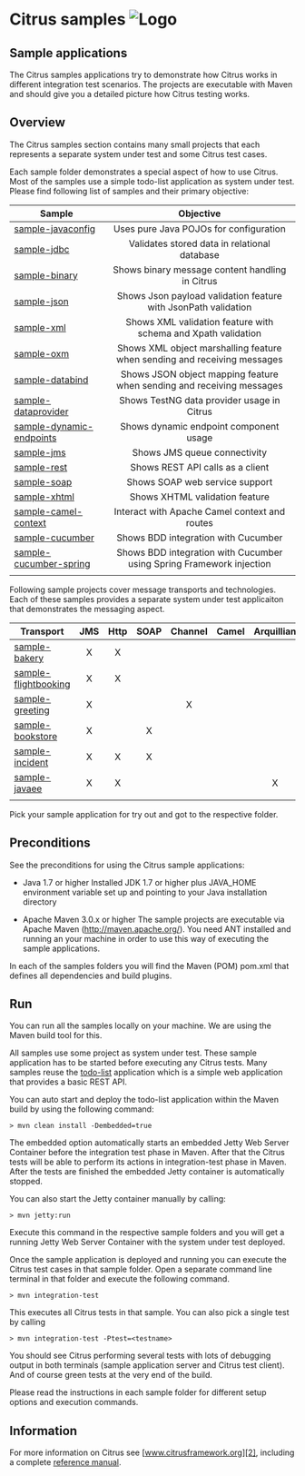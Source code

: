 Citrus samples ![Logo][1]
==============

Sample applications
---------

The Citrus samples applications try to demonstrate how Citrus works in
different integration test scenarios. The projects are executable with Maven
and should give you a detailed picture how Citrus testing works.

Overview
---------

The Citrus samples section contains many small projects that each represents a separate system under test and
some Citrus test cases.

Each sample folder demonstrates a special aspect of how to use Citrus. Most of the samples use a simple todo-list application as
system under test. Please find following list of samples and their primary objective:

| Sample                                | Objective |
|---------------------------------------|:---------:|
| [sample-javaconfig](sample-javaconfig)| Uses pure Java POJOs for configuration |
| [sample-jdbc](sample-jdbc)| Validates stored data in relational database |
| [sample-binary](sample-binary)| Shows binary message content handling in Citrus |
| [sample-json](sample-json)| Shows Json payload validation feature with JsonPath validation |
| [sample-xml](sample-xml)| Shows XML validation feature with schema and Xpath validation |
| [sample-oxm](sample-oxm)| Shows XML object marshalling feature when sending and receiving messages |
| [sample-databind](sample-databind)| Shows JSON object mapping feature when sending and receiving messages |
| [sample-dataprovider](sample-dataprovider)| Shows TestNG data provider usage in Citrus |
| [sample-dynamic-endpoints](sample-dynamic-endpoints)| Shows dynamic endpoint component usage |
| [sample-jms](sample-jms)| Shows JMS queue connectivity |
| [sample-rest](https://github.com/christophd/citrus-samples/sample-rest)| Shows REST API calls as a client |
| [sample-soap](https://github.com/christophd/citrus-samples/sample-soap)| Shows SOAP web service support |
| [sample-xhtml](sample-xhtml)| Shows XHTML validation feature |
| [sample-camel-context](sample-camel-context)| Interact with Apache Camel context and routes |
| [sample-cucumber](sample-cucumber)| Shows BDD integration with Cucumber |
| [sample-cucumber-spring](sample-cucumber-spring)| Shows BDD integration with Cucumber using Spring Framework injection |
|                                       |           |

Following sample projects cover message transports and technologies. Each of these samples provides a separate system under test applicaiton
that demonstrates the messaging aspect.

| Transport                                    | JMS | Http | SOAP | Channel | Camel | Arquillian | JDBC | SYNC | ASYNC |
|----------------------------------------------|:---:|:----:|:----:|:-------:|:-----:|:----------:|:----:|:----:|:-----:|
| [sample-bakery](sample-bakery)               |  X  |  X   |      |         |       |            |      |  X   |   X   |
| [sample-flightbooking](sample-flightbooking) |  X  |  X   |      |         |       |            |  X   |      |   X   |
| [sample-greeting](sample-greeting)           |  X  |      |      |    X    |       |            |      |  X   |   X   |
| [sample-bookstore](sample-bookstore)         |  X  |      |  X   |         |       |            |      |  X   |       |
| [sample-incident](sample-incident)           |  X  |  X   |  X   |         |       |            |      |  X   |   X   |
| [sample-javaee](sample-javaee)               |  X  |  X   |      |         |       |     X      |      |  X   |   X   |
|                                              |     |      |      |         |       |            |      |      |       |

Pick your sample application for try out and got to the respective folder.

Preconditions
---------

See the preconditions for using the Citrus sample applications:

* Java 1.7 or higher
Installed JDK 1.7 or higher plus JAVA_HOME environment variable set
up and pointing to your Java installation directory

* Apache Maven 3.0.x or higher
The sample projects are executable via Apache Maven (http://maven.apache.org/). You need
ANT installed and running an your machine in order to use this way of executing the
sample applications.

In each of the samples folders you will find the Maven (POM) pom.xml that defines all dependencies and build plugins.

Run
---------

You can run all the samples locally on your machine. We are using the Maven build tool for this.

All samples use some project as system under test. These sample application has to be started before executing any Citrus tests.
Many samples reuse the [todo-list](todo-app) application which is a simple web application that provides a basic REST API. 

You can auto start and deploy the todo-list application within the Maven build by using the following command:

    > mvn clean install -Dembedded=true
    
The embedded option automatically starts an embedded Jetty Web Server Container before the integration test phase in Maven. After that
the Citrus tests will be able to perform its actions in integration-test phase in Maven. After the tests are finished the embedded Jetty 
container is automatically stopped.

You can also start the Jetty container manually by calling:

    > mvn jetty:run

Execute this command in the respective sample folders and you will get a running Jetty Web Server Container with the system under test deployed.

Once the sample application is deployed and running you can execute the Citrus test cases in that sample folder.
Open a separate command line terminal in that folder and execute the following command.

    > mvn integration-test

This executes all Citrus tests in that sample. You can also pick a single test by calling 

    > mvn integration-test -Ptest=<testname>
    
You should see Citrus performing several tests with lots of debugging output in both terminals (sample application server
and Citrus test client). And of course green tests at the very end of the build.

Please read the instructions in each sample folder for different setup options and execution commands.

Information
---------

For more information on Citrus see [www.citrusframework.org][2], including
a complete [reference manual][3].

 [1]: http://www.citrusframework.org/img/brand-logo.png "Citrus"
 [2]: http://www.citrusframework.org
 [3]: http://www.citrusframework.org/reference/html/
 [4]: https://github.com/christophd/citrus
